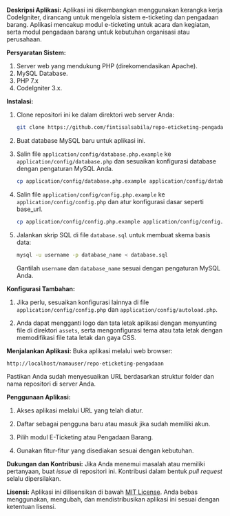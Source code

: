 **Deskripsi Aplikasi:**
Aplikasi ini dikembangkan menggunakan kerangka kerja CodeIgniter, dirancang untuk mengelola sistem e-ticketing dan pengadaan barang. Aplikasi mencakup modul e-ticketing untuk acara dan kegiatan, serta modul pengadaan barang untuk kebutuhan organisasi atau perusahaan.

**Persyaratan Sistem:**
1. Server web yang mendukung PHP (direkomendasikan Apache).
2. MySQL Database.
3. PHP 7.x
4. CodeIgniter 3.x.

**Instalasi:**
1. Clone repositori ini ke dalam direktori web server Anda:
   ```bash
   git clone https://github.com/fintisalsabila/repo-eticketing-pengadaan.git
   ```

2. Buat database MySQL baru untuk aplikasi ini.

3. Salin file `application/config/database.php.example` ke `application/config/database.php` dan sesuaikan konfigurasi database dengan pengaturan MySQL Anda.

   ```bash
   cp application/config/database.php.example application/config/database.php
   ```

4. Salin file `application/config/config.php.example` ke `application/config/config.php` dan atur konfigurasi dasar seperti base_url.

   ```bash
   cp application/config/config.php.example application/config/config.php
   ```

5. Jalankan skrip SQL di file `database.sql` untuk membuat skema basis data:

   ```bash
   mysql -u username -p database_name < database.sql
   ```

   Gantilah `username` dan `database_name` sesuai dengan pengaturan MySQL Anda.

**Konfigurasi Tambahan:**
1. Jika perlu, sesuaikan konfigurasi lainnya di file `application/config/config.php` dan `application/config/autoload.php`.

2. Anda dapat mengganti logo dan tata letak aplikasi dengan menyunting file di direktori `assets`, serta mengonfigurasi tema atau tata letak dengan memodifikasi file tata letak dan gaya CSS.

**Menjalankan Aplikasi:**
Buka aplikasi melalui web browser:

   ```bash
   http://localhost/namauser/repo-eticketing-pengadaan
   ```

Pastikan Anda sudah menyesuaikan URL berdasarkan struktur folder dan nama repositori di server Anda.

**Penggunaan Aplikasi:**
1. Akses aplikasi melalui URL yang telah diatur.

2. Daftar sebagai pengguna baru atau masuk jika sudah memiliki akun.

3. Pilih modul E-Ticketing atau Pengadaan Barang.

4. Gunakan fitur-fitur yang disediakan sesuai dengan kebutuhan.

**Dukungan dan Kontribusi:**
Jika Anda menemui masalah atau memiliki pertanyaan, buat *issue* di repositori ini. Kontribusi dalam bentuk *pull request* selalu dipersilakan.

**Lisensi:**
Aplikasi ini dilisensikan di bawah [MIT License](LICENSE). Anda bebas menggunakan, mengubah, dan mendistribusikan aplikasi ini sesuai dengan ketentuan lisensi.

